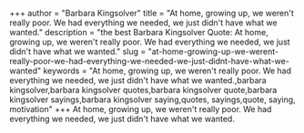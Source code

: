 +++
author = "Barbara Kingsolver"
title = "At home, growing up, we weren't really poor. We had everything we needed, we just didn't have what we wanted."
description = "the best Barbara Kingsolver Quote: At home, growing up, we weren't really poor. We had everything we needed, we just didn't have what we wanted."
slug = "at-home-growing-up-we-werent-really-poor-we-had-everything-we-needed-we-just-didnt-have-what-we-wanted"
keywords = "At home, growing up, we weren't really poor. We had everything we needed, we just didn't have what we wanted.,barbara kingsolver,barbara kingsolver quotes,barbara kingsolver quote,barbara kingsolver sayings,barbara kingsolver saying,quotes, sayings,quote, saying, motivation"
+++
At home, growing up, we weren't really poor. We had everything we needed, we just didn't have what we wanted.
